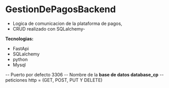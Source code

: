 # GestionDePagosBackend
- Logica de comunicacion de la plataforma de pagos,
- CRUD realizado con SQLalchemy-

**Tecnologias:**

- FastApi
- SQLalchemy
- python
- Mysql

-- Puerto por defecto 3306
-- Nombre de la **base de datos database_cp**
-- peticiones http = (GET, POST, PUT Y DELETE)
